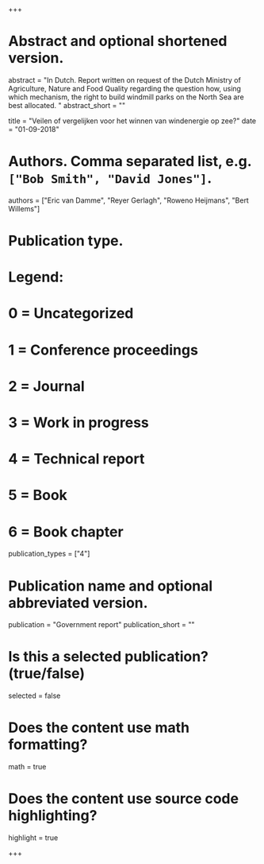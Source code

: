+++
# Abstract and optional shortened version.
abstract = "In Dutch. Report written on request of the Dutch Ministry of Agriculture, Nature and Food Quality regarding the question how, using which mechanism, the right to build windmill parks on the North Sea are best allocated. "
abstract_short = ""

title = "Veilen of vergelijken voor het winnen van windenergie op zee?"
date = "01-09-2018"

# Authors. Comma separated list, e.g. `["Bob Smith", "David Jones"]`.
authors = ["Eric van Damme", "Reyer Gerlagh", "Roweno Heijmans", "Bert Willems"]

# Publication type.
# Legend:
# 0 = Uncategorized
# 1 = Conference proceedings
# 2 = Journal
# 3 = Work in progress
# 4 = Technical report
# 5 = Book
# 6 = Book chapter
publication_types = ["4"]

# Publication name and optional abbreviated version.
publication = "Government report"
publication_short = ""

# Is this a selected publication? (true/false)
selected = false


# Does the content use math formatting?
math = true

# Does the content use source code highlighting?
highlight = true

+++
